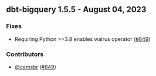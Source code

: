 ## dbt-bigquery 1.5.5 - August 04, 2023

### Fixes

- Requiring Python >=3.8 enables walrus operator ([#849](https://github.com/dbt-labs/dbt-bigquery/issues/849))

### Contributors
- [@cemsbr](https://github.com/cemsbr) ([#849](https://github.com/dbt-labs/dbt-bigquery/issues/849))
